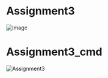 # Assignment3
![image](https://user-images.githubusercontent.com/117542420/205093859-ba21c071-b1c0-44b8-a8e6-3b627da70e1e.png)
# Assignment3_cmd
![Assignment3](https://user-images.githubusercontent.com/117542420/205093977-eba1721a-b72a-4cba-b751-577c9caf15c8.PNG)

